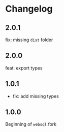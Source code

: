 # Changelog

## 2.0.1

fix: missing `dist` folder

## 2.0.0

feat: export types

## 1.0.1

- fix: add missing types

## 1.0.0

Beginning of `websql` fork
